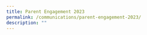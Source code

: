 ```yaml
---
title: Parent Engagement 2023
permalink: /communications/parent-engagement-2023/
description: ""
---
```

